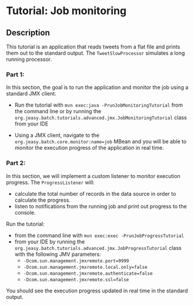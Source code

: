 # Tutorial: Job monitoring

## Description

This tutorial is an application that reads tweets from a flat file and prints them out to the standard output.
The `TweetSlowProcessor` simulates a long running processor.

### Part 1:

In this section, the goal is to run the application and monitor the job using a standard JMX client.

* Run the tutorial with `mvn exec:java -PrunJobMonitoringTutorial` from the command line or by running the
`org.jeasy.batch.tutorials.advanced.jmx.JobMonitoringTutorial` class from your IDE

* Using a JMX client, navigate to the `org.jeasy.batch.core.monitor:name=job` MBean
 and you will be able to monitor the execution progress of the application in real time.

### Part 2:

In this section, we will implement a custom listener to monitor execution progress. The `ProgressListener` will:

* calculate the total number of records in the data source in order to calculate the progress.
* listen to notifications from the running job and print out progress to the console.

Run the tutorial:

* from the command line with `mvn exec:exec -PrunJobProgressTutorial`
* from your IDE by running the `org.jeasy.batch.tutorials.advanced.jmx.JobProgressTutorial` class with the following JMV parameters:
    - `-Dcom.sun.management.jmxremote.port=9999`
    - `-Dcom.sun.management.jmxremote.local.only=false`
    - `-Dcom.sun.management.jmxremote.authenticate=false`
    - `-Dcom.sun.management.jmxremote.ssl=false`

You should see the execution progress updated in real time in the standard output.
